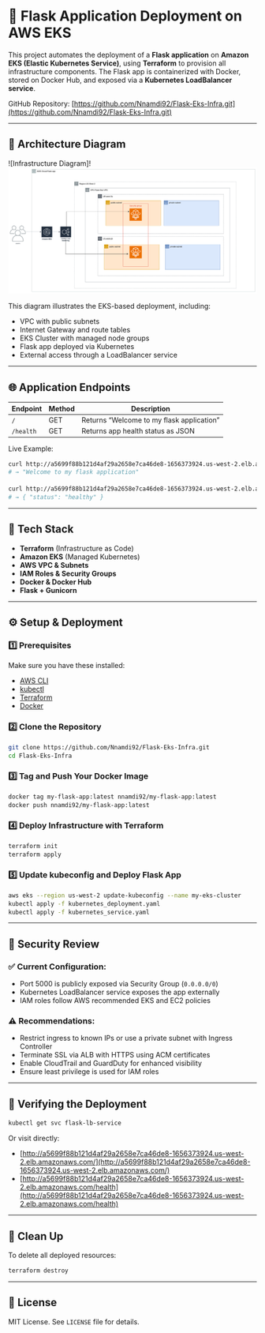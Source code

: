 # 🚀 Flask Application Deployment on AWS EKS

This project automates the deployment of a **Flask application** on **Amazon EKS (Elastic Kubernetes Service)**, using **Terraform** to provision all infrastructure components. The Flask app is containerized with Docker, stored on Docker Hub, and exposed via a **Kubernetes LoadBalancer service**.

GitHub Repository: [https://github.com/Nnamdi92/Flask-Eks-Infra.git](https://github.com/Nnamdi92/Flask-Eks-Infra.git)

---

## 📁 Architecture Diagram

![Infrastructure Diagram]!![alt text](image-1.png)

This diagram illustrates the EKS-based deployment, including:
- VPC with public subnets
- Internet Gateway and route tables
- EKS Cluster with managed node groups
- Flask app deployed via Kubernetes
- External access through a LoadBalancer service

---

## 🌐 Application Endpoints

| Endpoint     | Method | Description                           |
|--------------|--------|---------------------------------------|
| `/`          | GET    | Returns “Welcome to my flask application” |
| `/health`    | GET    | Returns app health status as JSON     |

Live Example:

```bash
curl http://a5699f88b121d4af29a2658e7ca46de8-1656373924.us-west-2.elb.amazonaws.com/
# → "Welcome to my flask application"

curl http://a5699f88b121d4af29a2658e7ca46de8-1656373924.us-west-2.elb.amazonaws.com/health
# → { "status": "healthy" }
```

---

## 🔧 Tech Stack

- **Terraform** (Infrastructure as Code)
- **Amazon EKS** (Managed Kubernetes)
- **AWS VPC & Subnets**
- **IAM Roles & Security Groups**
- **Docker & Docker Hub**
- **Flask + Gunicorn**

---

## ⚙️ Setup & Deployment

### 1️⃣ Prerequisites

Make sure you have these installed:
- [AWS CLI](https://docs.aws.amazon.com/cli/)
- [kubectl](https://kubernetes.io/docs/tasks/tools/)
- [Terraform](https://developer.hashicorp.com/terraform/downloads)
- [Docker](https://www.docker.com/)

### 2️⃣ Clone the Repository

```bash
git clone https://github.com/Nnamdi92/Flask-Eks-Infra.git
cd Flask-Eks-Infra
```

### 3️⃣ Tag and Push Your Docker Image

```bash
docker tag my-flask-app:latest nnamdi92/my-flask-app:latest
docker push nnamdi92/my-flask-app:latest
```

### 4️⃣ Deploy Infrastructure with Terraform

```bash
terraform init
terraform apply
```

### 5️⃣ Update kubeconfig and Deploy Flask App

```bash
aws eks --region us-west-2 update-kubeconfig --name my-eks-cluster
kubectl apply -f kubernetes_deployment.yaml
kubectl apply -f kubernetes_service.yaml
```

---

## 🔐 Security Review

### ✅ Current Configuration:
- Port 5000 is publicly exposed via Security Group (`0.0.0.0/0`)
- Kubernetes LoadBalancer service exposes the app externally
- IAM roles follow AWS recommended EKS and EC2 policies

### ⚠️ Recommendations:
- Restrict ingress to known IPs or use a private subnet with Ingress Controller
- Terminate SSL via ALB with HTTPS using ACM certificates
- Enable CloudTrail and GuardDuty for enhanced visibility
- Ensure least privilege is used for IAM roles

---

## 📢 Verifying the Deployment

```bash
kubectl get svc flask-lb-service
```

Or visit directly:

- [http://a5699f88b121d4af29a2658e7ca46de8-1656373924.us-west-2.elb.amazonaws.com/](http://a5699f88b121d4af29a2658e7ca46de8-1656373924.us-west-2.elb.amazonaws.com/)
- [http://a5699f88b121d4af29a2658e7ca46de8-1656373924.us-west-2.elb.amazonaws.com/health](http://a5699f88b121d4af29a2658e7ca46de8-1656373924.us-west-2.elb.amazonaws.com/health)

---

## 📌 Clean Up

To delete all deployed resources:

```bash
terraform destroy
```

---

## 📄 License

MIT License. See `LICENSE` file for details.

